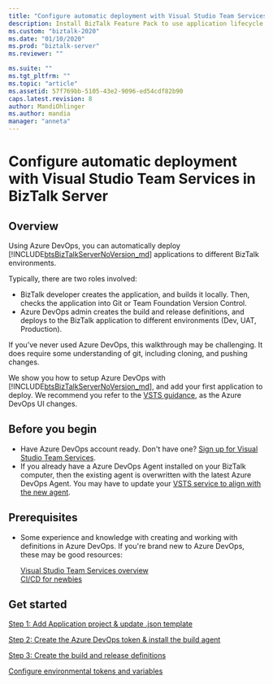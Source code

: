 ```yaml
---
title: "Configure automatic deployment with Visual Studio Team Services | Microsoft Docs"
description: Install BizTalk Feature Pack to use application lifecycle management with Azure DevOps to deploy your applications to different BizTalk environments
ms.custom: "biztalk-2020"
ms.date: "01/10/2020"
ms.prod: "biztalk-server"
ms.reviewer: ""

ms.suite: ""
ms.tgt_pltfrm: ""
ms.topic: "article"
ms.assetid: 57f769bb-5105-43e2-9096-ed54cdf82b90
caps.latest.revision: 8
author: MandiOhlinger
ms.author: mandia
manager: "anneta"
---
```

# Configure automatic deployment with Visual Studio Team Services in BizTalk Server

## Overview

Using Azure DevOps, you can automatically deploy [!INCLUDE[btsBizTalkServerNoVersion_md](../includes/btsbiztalkservernoversion-md.md)] applications to different BizTalk environments. 

Typically, there are two roles involved:

- BizTalk developer creates the application, and builds it locally. Then, checks the application into Git or Team Foundation Version Control.
- Azure DevOps admin creates the build and release definitions, and deploys to the BizTalk application to different environments (Dev, UAT, Production).

If you’ve never used Azure DevOps, this walkthrough may be challenging. It does require some understanding of git, including cloning, and pushing changes. 

We show you how to setup Azure DevOps with [!INCLUDE[btsBizTalkServerNoVersion_md](../includes/btsbiztalkservernoversion-md.md)], and add your first application to deploy. We recommend you refer to the [VSTS guidance](https://docs.microsoft.com/vsts/user-guide/), as the Azure DevOps UI changes. 

## Before you begin

* Have Azure DevOps account ready. Don't have one? [Sign up for Visual Studio Team Services](https://www.visualstudio.com/docs/setup-admin/team-services/sign-up-for-visual-studio-team-services).
* If you already have a Azure DevOps Agent installed on your BizTalk computer, then the existing agent is overwritten with the latest Azure DevOps Agent. You may have to update your [VSTS service to align with the new agent](https://www.visualstudio.com/docs/build/actions/agents/v2-windows#replace-an-agent).

## Prerequisites

* Some experience and knowledge with creating and working with definitions in Azure DevOps. If you're brand new to Azure DevOps, these may be good resources: 

  [Visual Studio Team Services overview](https://www.visualstudio.com/docs/overview)  
  [CI/CD for newbies](https://www.visualstudio.com/docs/build/get-started/ci-cd-part-1)

## Get started
[Step 1: Add Application project & update .json template](feature-pack-add-application-project.md)  

[Step 2: Create the Azure DevOps token & install the build agent](feature-pack-create-vsts-token.md)

[Step 3: Create the build and release definitions](feature-pack-add-build-release-definitions.md)

[Configure environmental tokens and variables](configure-environmental-tokens-and-variables-for-automatic-deployment.md)